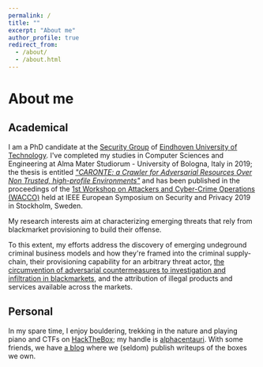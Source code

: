 ```yaml
---
permalink: /
title: ""
excerpt: "About me"
author_profile: true
redirect_from: 
  - /about/
  - /about.html
---
```


About me
======

Academical
------

I am a PhD candidate at the [Security Group](https://security1.win.tue.nl) of [Eindhoven University of Technology](https://www.tue.nl). I've completed my studies in Computer Sciences and Engineering at Alma Mater Studiorum - University of Bologna, Italy in 2019; the thesis is entitled [_"CARONTE: a Crawler for Adversarial Resources Over Non Trusted, high-profile Environments"_](https://ieeexplore.ieee.org/abstract/document/8802484) and has been published in the proceedings of the [1st Workshop on Attackers and Cyber-Crime Operations (WACCO)](https://www.wacco-workshop.eu/past/2019/index.html) held at IEEE European Symposium on Security and Privacy 2019 in Stockholm, Sweden.

My research interests aim at characterizing emerging threats that rely from blackmarket provisioning to build their offense. 

To this extent, my efforts address the discovery of emerging undeground criminal business models and how they're framed into the criminal supply-chain, their provisioning capability for an arbitrary threat actor, [the circumvention of adversarial countermeasures to investigation and infiltration in blackmarkets](https://ieeexplore.ieee.org/abstract/document/8802484), and the attribution of illegal products and services available across the markets. 

Personal
------

In my spare time, I enjoy bouldering, trekking in the nature and playing piano and CTFs on [HackTheBox](https://www.hackthebox.eu); my handle is [alphacentauri](https://www.hackthebox.eu/home/users/profile/11532). With some friends, we have [a blog](https://highwaytoroot.github.io) where we (seldom) publish writeups of the boxes we own.